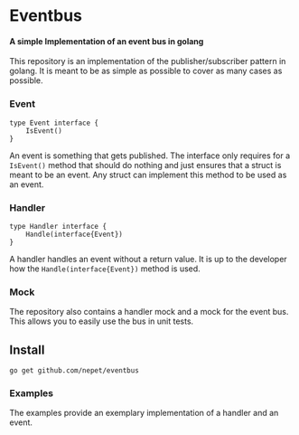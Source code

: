 # Eventbus

#### A simple Implementation of an event bus in golang

This repository is an implementation of the publisher/subscriber pattern in golang. It is meant to be as simple as
possible to cover as many cases as possible.

### Event

```
type Event interface {
	IsEvent()
}
```

An event is something that gets published. The interface only requires for a `IsEvent()` method that should do nothing
and just ensures that a struct is meant to be an event. Any struct can implement this method to be used as an event.

### Handler

```
type Handler interface {
	Handle(interface{Event})
}
```

A handler handles an event without a return value. It is up to the developer how the
`Handle(interface{Event})` method is used.

### Mock

The repository also contains a handler mock and a mock for the event bus. This allows you to easily use the bus in unit
tests.

## Install

```
go get github.com/nepet/eventbus
```

### Examples

The examples provide an exemplary implementation of a handler and an event.
